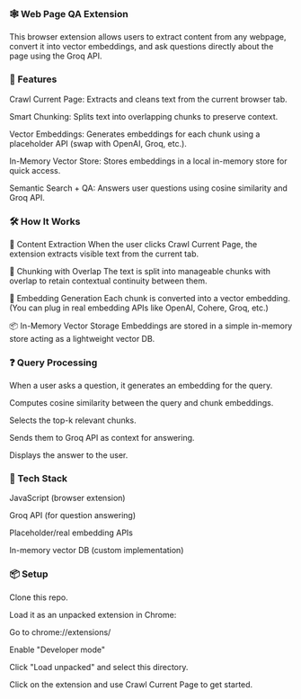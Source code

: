### 🕸️ Web Page QA Extension
This browser extension allows users to extract content from any webpage, convert it into vector embeddings, and ask questions directly about the page using the Groq API.

### 🚀 Features
Crawl Current Page: Extracts and cleans text from the current browser tab.

Smart Chunking: Splits text into overlapping chunks to preserve context.

Vector Embeddings: Generates embeddings for each chunk using a placeholder API (swap with OpenAI, Groq, etc.).

In-Memory Vector Store: Stores embeddings in a local in-memory store for quick access.

Semantic Search + QA: Answers user questions using cosine similarity and Groq API.

### 🛠️ How It Works
🧹 Content Extraction
When the user clicks Crawl Current Page, the extension extracts visible text from the current tab.

🔗 Chunking with Overlap
The text is split into manageable chunks with overlap to retain contextual continuity between them.

📐 Embedding Generation
Each chunk is converted into a vector embedding. (You can plug in real embedding APIs like OpenAI, Cohere, Groq, etc.)

📦 In-Memory Vector Storage
Embeddings are stored in a simple in-memory store acting as a lightweight vector DB.

### ❓ Query Processing

When a user asks a question, it generates an embedding for the query.

Computes cosine similarity between the query and chunk embeddings.

Selects the top-k relevant chunks.

Sends them to Groq API as context for answering.

Displays the answer to the user.

### 🧪 Tech Stack
JavaScript (browser extension)

Groq API (for question answering)

Placeholder/real embedding APIs

In-memory vector DB (custom implementation)

### 📦 Setup
Clone this repo.

Load it as an unpacked extension in Chrome:

Go to chrome://extensions/

Enable "Developer mode"

Click "Load unpacked" and select this directory.

Click on the extension and use Crawl Current Page to get started.

